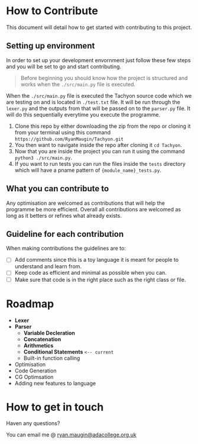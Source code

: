 # How to Contribute
This document will detail how to get started with contributing to this project.

## Setting up environment
In order to set up your development envornment just follow these few steps and you will be set to go and start contributing.

> Before beginning you should know how the project is structured and works when the `./src/main.py` file is executed.

When the `./src/main.py` file is executed the Tachyon source code which we are testing on and is located in `./test.txt` file. It will be run through the `lexer.py` and the outputs from that will be passed on to the `parser.py` file. It will do this sequentially everytime you execute the programme.

1. Clone this repo by either downloading the zip from the repo or cloning it from your terminal using this command `https://github.com/RyanMaugin/Tachyon.git`
2. You then want to navigate inside the repo after cloning it `cd Tachyon`.
3. Now that you are inside the project you can run it using the command `python3 ./src/main.py`.
4. If you want to run tests you can run the files inside the `tests` directory which will have a pname pattern of `{module_name}_tests.py`.

## What you can contribute to

Any optimisation are welcomed as contributions that will help the programme be more efficient. Overall all contributions are welcomed as long as it betters or refines what already exists.

## Guideline for each contribution

When making contributions the guidelines are to:

- [ ] Add comments since this is a toy language it is meant for people to understand and learn from.
- [ ] Keep code as efficient and minimal as possible when you can.
- [ ] Make sure that code is in the right place such as the right class or file.

# Roadmap

- **Lexer**
- **Parser**
  - **Variable Decleration**
  - **Concatenation**
  - **Arithmetics**
  - **Conditional Statements** `<-- current`
  - Built-in function calling
- Optimisation
- Code Generation
- CG Optimsation
- Adding new features to language

# How to get in touch
Haven any questions?

You can email me @ ryan.maugin@adacollege.org.uk